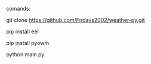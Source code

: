 comands:

git clone https://github.com/Firdavs2002/weather-py.git

pip install eel

pip install pyowm

python main.py
